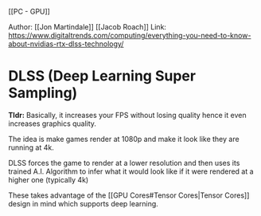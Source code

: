 [[PC - GPU]]

Author: [[Jon Martindale]] [[Jacob Roach]]
Link: https://www.digitaltrends.com/computing/everything-you-need-to-know-about-nvidias-rtx-dlss-technology/

# DLSS (Deep Learning Super Sampling)

**Tldr:** Basically, it increases your FPS without losing quality hence it even increases graphics quality. 

The idea is make games render at 1080p and make it look like they are running at 4k. 

DLSS forces the game to render at a lower resolution and then uses its trained A.I. Algorithm to infer what it would look like if it were rendered at a higher one (typically 4k)

These takes advantage of the [[GPU Cores#Tensor Cores|Tensor Cores]] design in mind which supports deep learning. 